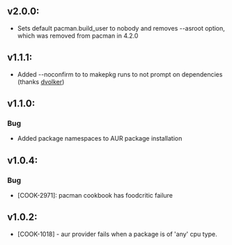 ## v2.0.0:

- Sets default pacman.build_user to nobody and removes --asroot option, which was removed from pacman in 4.2.0

## v1.1.1:

- Added --noconfirm to to makepkg runs to not prompt on dependencies (thanks [dvolker](https://github.com/dvolker))

## v1.1.0:

### Bug

- Added package namespaces to AUR package installation

## v1.0.4:

### Bug

- [COOK-2971]: pacman cookbook has foodcritic failure

## v1.0.2:

* [COOK-1018] - aur provider fails when a package is of 'any' cpu
  type.

